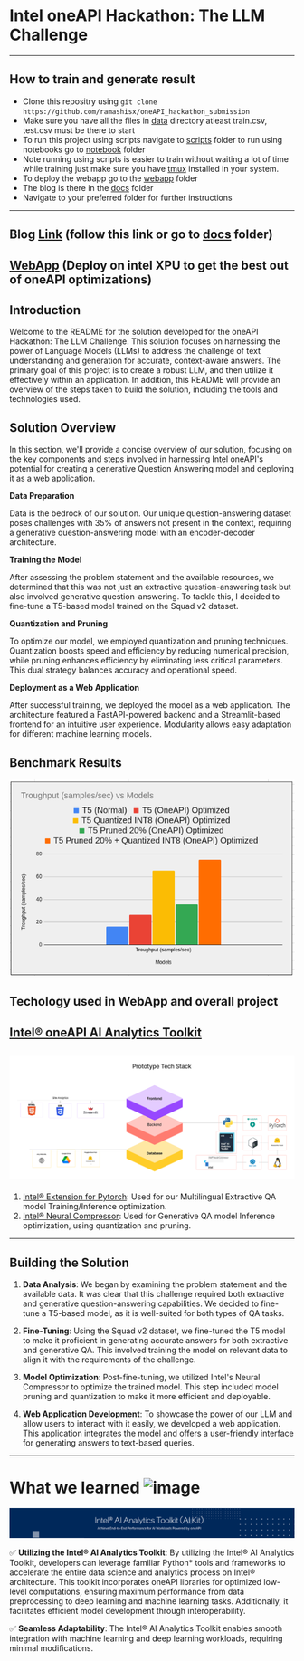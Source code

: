 # Intel oneAPI Hackathon: The LLM Challenge
------------------------------------

## How to train and generate result

* Clone this repositry using `git clone https://github.com/ramashisx/oneAPI_hackathon_submission`
* Make sure you have all the files in [data](./data ) directory atleast train.csv, test.csv must be there to start
* To run this project using scripts navigate to [scripts](./scripts )  folder to run using notebooks go to [notebook](./notebooks ) folder
* Note running using scripts is easier to train without waiting a lot of time while training just make sure you have [tmux](https://github.com/tmux/tmux/wiki/Installing) installed in your system.
* To deploy the webapp go to the [webapp](./webapp ) folder
* The blog is there in the [docs](./docs) folder
* Navigate to your preferred folder for further instructions
-----------------------------------------


## Blog [Link](https://medium.com/@ramashisx/from-training-to-model-deployment-harnessing-intel-oneapis-potential-601027d1fcce) (follow this link or go to [docs](./docs/) folder)
## [WebApp](./webapp/) (Deploy on intel XPU to get the best out of oneAPI optimizations)

## Introduction

Welcome to the README for the solution developed for the oneAPI Hackathon: The LLM Challenge. This solution focuses on harnessing the power of Language Models (LLMs) to address the challenge of text understanding and generation for accurate, context-aware answers. The primary goal of this project is to create a robust LLM, and then utilize it effectively within an application. In addition, this README will provide an overview of the steps taken to build the solution, including the tools and technologies used.

## Solution Overview

In this section, we'll provide a concise overview of our solution, focusing on the key components and steps involved in harnessing Intel oneAPI's potential for creating a generative Question Answering model and deploying it as a web application.


**Data Preparation**

Data is the bedrock of our solution. Our unique question-answering dataset poses challenges with 35% of answers not present in the context, requiring a generative question-answering model with an encoder-decoder architecture.

**Training the Model**

After assessing the problem statement and the available resources, we determined that this was not just an extractive question-answering task but also involved generative question-answering. To tackle this, I decided to fine-tune a T5-based model trained on the Squad v2 dataset.

**Quantization and Pruning**

To optimize our model, we employed quantization and pruning techniques. Quantization boosts speed and efficiency by reducing numerical precision, while pruning enhances efficiency by eliminating less critical parameters. This dual strategy balances accuracy and operational speed.

**Deployment as a Web Application**

After successful training, we deployed the model as a web application. The architecture featured a FastAPI-powered backend and a Streamlit-based frontend for an intuitive user experience. Modularity allows easy adaptation for different machine learning models.


## Benchmark Results
![](./assets/benchmark.png)

## Techology used in WebApp and overall project
[Intel® oneAPI AI Analytics Toolkit](https://www.intel.com/content/www/us/en/developer/tools/oneapi/ai-analytics-toolkit-download.html)
-------------------------------
![tech_stack](./assets/tech_stack.png)
-------------------------------
1. [Intel® Extension for Pytorch](https://github.com/intel/intel-extension-for-pytorch): Used for our Multilingual Extractive QA model Training/Inference optimization.
2. [Intel® Neural Compressor](https://github.com/intel/neural-compressor): Used for  Generative QA model Inference optimization, using quantization and pruning.
---------------------------------











## Building the Solution

1. **Data Analysis**: We began by examining the problem statement and the available data. It was clear that this challenge required both extractive and generative question-answering capabilities. We decided to fine-tune a T5-based model, as it is well-suited for both types of QA tasks.

2. **Fine-Tuning**: Using the Squad v2 dataset, we fine-tuned the T5 model to make it proficient in generating accurate answers for both extractive and generative QA. This involved training the model on relevant data to align it with the requirements of the challenge.

3. **Model Optimization**: Post-fine-tuning, we utilized Intel's Neural Compressor to optimize the trained model. This step included model pruning and quantization to make it more efficient and deployable.

4. **Web Application Development**: To showcase the power of our LLM and allow users to interact with it easily, we developed a web application. This application integrates the model and offers a user-friendly interface for generating answers to text-based queries.


-----------------------------------
# What we learned ![image](https://user-images.githubusercontent.com/72274851/218499685-e8d445fc-e35e-4ab5-abc1-c32462592603.png)

![banner](./assets/Intel-AI-Kit-Banner.png)

✅ **Utilizing the Intel® AI Analytics Toolkit**: By utilizing the Intel® AI Analytics Toolkit, developers can leverage familiar Python* tools and frameworks to accelerate the entire data science and analytics process on Intel® architecture. This toolkit incorporates oneAPI libraries for optimized low-level computations, ensuring maximum performance from data preprocessing to deep learning and machine learning tasks. Additionally, it facilitates efficient model development through interoperability.

✅ **Seamless Adaptability**: The Intel® AI Analytics Toolkit enables smooth integration with machine learning and deep learning workloads, requiring minimal modifications.
